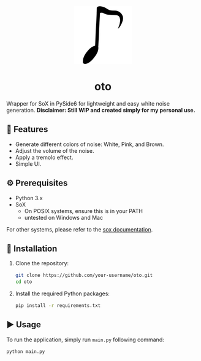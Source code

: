 <div align="center">
  <img src="logo.svg" width="150" alt="oto Logo">
  <h1>oto</h1>
</div>

Wrapper for SoX in PySide6 for lightweight and easy white noise generation. **Disclaimer: Still WIP and created simply for my personal use.**

## 🎵 Features

- Generate different colors of noise: White, Pink, and Brown.
- Adjust the volume of the noise.
- Apply a tremolo effect.
- Simple UI.

## ⚙️ Prerequisites

- Python 3.x
- SoX 
  * On POSIX systems, ensure this is in your PATH
  * untested on Windows and Mac

For other systems, please refer to the [sox documentation](http://sox.sourceforge.net/).

## 🚀 Installation

1.  Clone the repository:
    ```bash
    git clone https://github.com/your-username/oto.git
    cd oto
    ```
2.  Install the required Python packages:
    ```bash
    pip install -r requirements.txt
    ```

## ▶️ Usage

To run the application, simply run ```main.py``` following command:

```bash
python main.py
```
